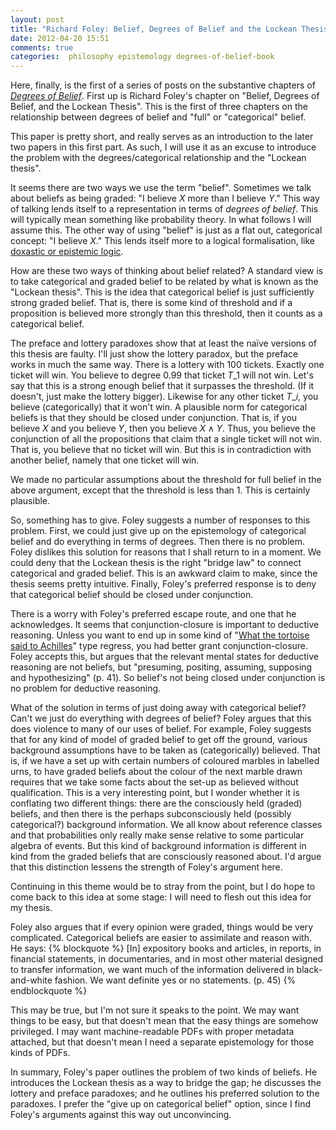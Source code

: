 ```yaml
---
layout: post
title: "Richard Foley: Belief, Degrees of Belief and the Lockean Thesis"
date: 2012-04-20 15:51
comments: true
categories:  philosophy epistemology degrees-of-belief-book
---
```

Here, finally, is the first of a series of posts on the substantive chapters of
_[Degrees of Belief](/blog/2012/04/06/huber-and-schmidt-petri-degrees-of-belief/)_.
First up is Richard Foley's chapter on "Belief, Degrees of Belief, 
and the Lockean Thesis".
This is the first of three chapters on the relationship between
degrees of belief and "full" or "categorical" belief.

<!-- more -->

This paper is pretty short, and really serves as an introduction to
the later two papers in this first part.
As such, I will use it as an excuse to introduce the problem
with the degrees/categorical relationship and the "Lockean thesis".

It seems there are two ways we use the term "belief".
Sometimes we talk about beliefs as being graded:
"I believe $X$ more than I believe $Y$."
This way of talking lends itself to a representation
in terms of _degrees of belief_.
This will typically mean something like probability theory.
In what follows I will assume this.
The other way of using "belief" is just as a flat out,
categorical concept: "I believe $X$."
This lends itself more to a logical formalisation,
like 
[doxastic or epistemic logic](http://plato.stanford.edu/entries/logic-epistemic/).

How are these two ways of thinking about belief related?
A standard view is to take categorical and graded belief
to be related by what is known as the "Lockean thesis".
This is the idea that categorical belief is just sufficiently
strong graded belief.
That is, there is some kind of threshold and if a proposition
is believed more strongly than this threshold, 
then it counts as a categorical belief.

The preface and lottery paradoxes show that at least the 
naïve versions of this thesis are faulty.
I'll just show the lottery paradox, but the preface works in much the same way.
There is a lottery with 100 tickets.
Exactly one ticket will win.
You believe to degree $0.99$ that ticket $T\_1$ will not
win.
Let's say that this is a strong enough belief that it surpasses
the threshold.
(If it doesn't, just make the lottery bigger).
Likewise for any other ticket $T\_i$,
you believe (categorically) that it won't win.
A plausible norm for categorical beliefs is that they should be
closed under conjunction.
That is, if you believe $X$ and you believe $Y$,
then you believe $X \land Y$.
Thus, you believe the conjunction of all the propositions that 
claim that a single ticket will not win.
That is, you believe that no ticket will win.
But this is in contradiction with another belief,
namely that one ticket will win.

We made no particular assumptions about the threshold
for full belief in the above argument, 
except that the threshold is less than 1.
This is certainly plausible.

So, something has to give.
Foley suggests a number of responses to this problem.
First, we could just give up on the epistemology of
categorical belief and do everything in terms of degrees.
Then there is no problem.
Foley dislikes this solution for reasons that I shall return to
in a moment.
We could deny that the Lockean thesis is the right "bridge law"
to connect categorical and graded belief.
This is an awkward claim to make, since the thesis
seems pretty intuitive.
Finally, Foley's preferred response is to deny that 
categorical belief should be closed under conjunction.

There is a worry with Foley's preferred escape route,
and one that he acknowledges.
It seems that conjunction-closure is important to deductive reasoning.
Unless you want to end up in some kind of 
"[What the tortoise said to Achilles](http://fair-use.org/mind/1895/04/what-the-tortoise-said-to-achilles)"
type regress, you had better grant conjunction-closure.
Foley accepts this, but argues that the relevant mental
states for deductive reasoning are not beliefs,
but "presuming, positing, assuming, supposing and hypothesizing" (p. 41).
So belief's not being closed under conjunction is no problem for
deductive reasoning.

What of the solution in terms of just doing away with categorical belief?
Can't we just do everything with degrees of belief?
Foley argues that this does violence to many of our uses of belief.
For example, Foley suggests that for any kind of model of graded belief to
get off the ground, various background assumptions
have to be taken as (categorically) believed.
That is, if we have a set up with certain numbers of coloured marbles
in labelled urns, to have graded beliefs about the colour of the next marble drawn
requires that we take some facts about the set-up as believed without qualification.
This is a very interesting point, but I wonder whether it is conflating two different things:
there are the consciously held (graded) beliefs,
and then there is the perhaps subconsciously held (possibly categorical?) background information.
We all know about reference classes and that probabilities only really make sense relative
to some particular algebra of events.
But this kind of background information is different in kind from the graded beliefs
that are consciously reasoned about.
I'd argue that this distinction lessens the strength of Foley's argument here.

Continuing in this theme would be to stray from the point,
but I do hope to come back to this idea at some stage:
I will need to flesh out this idea for my thesis.

Foley also argues that if every opinion were graded,
things would be very complicated.
Categorical beliefs are easier to assimilate and reason with.
He says:
{% blockquote %}
[In] expository books and articles, in reports, in financial statements, in documentaries, and in most other material designed to transfer information, we want much of the information delivered in black-and-white fashion. We want definite yes or no statements. (p. 45)
{% endblockquote %}

This may be true, but I'm not sure it speaks to the point.
We may want things to be easy, but that doesn't mean that the easy things
are somehow privileged.
I may want machine-readable PDFs with proper metadata attached,
but that doesn't mean I need a separate epistemology for those kinds of PDFs.

In summary, Foley's paper outlines the problem of two kinds of beliefs.
He introduces the Lockean thesis as a way to bridge the gap;
he discusses the lottery and preface paradoxes;
and he outlines his preferred solution to the paradoxes.
I prefer the "give up on categorical belief" option,
since I find Foley's arguments against this way out unconvincing.

